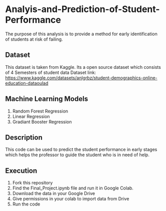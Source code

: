 # Analyis-and-Prediction-of-Student-Performance
The purpose of this analysis is to provide a method for early identification of students at risk of failing.
## Dataset
This dataset is taken from Kaggle. Its a open source dataset which consists of 4 Semesters of student data
Dataset link: https://www.kaggle.com/datasets/anlgrbz/student-demographics-online-education-dataoulad 
## Machine Learning Models
1. Random Forest Regression
2. Linear Regression
3. Gradiant Booster Regression
## Description
This code can be used to predict the student performance in early stages which helps the professor to guide the student who is in need of help.
## Execution
1. Fork this repository
2. Find the Final_Project.ipynb file and run it in Google Colab.
3. Download the data in your Google Drive
4. Give permissions in your colab to import data from Drive
5. Run the code
